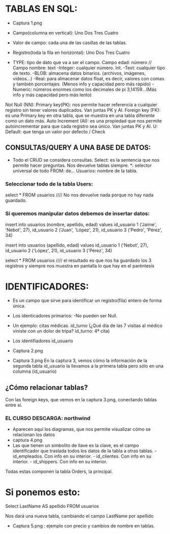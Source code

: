 # TABLAS EN SQL:
- Captura 1.png
- Campo(columna en vertical):             Uno Dos Tres Cuatro

- Valor de campo: cada una de las casillas de las tablas.

- Registro(toda la fila en horizontal): Uno
                                        Dos
                                        Tres
                                        Cuatro

- TYPE: tipo de dato que va a ser el campo. Campo edad: número // Campo nombre: text
    -Integer: cualquier número. Int.
    -Text: cualquier tipo de texto.
    -BLOB: almacena datos binarios. (archivos, imágenes, vídeos...)
    -Real: para almacenar datos float, es decir, valores con comas y también porcentajes. (Menos info y capacidad pero más rápido)
    -Numeric: números enormes como los decimales de pi 3,14159...(Más info y más capacidad pero más lento)


Not Null (NN):
Primary key(PK): nos permite hacer referencia a cualquier registro sin tener valores duplicados. Van juntas PK y AI.
Foreign key (FK):  es una Primary key en otra tabla, que se muestra en una tabla diferente como un dato más.
Auto Increment (AI): es una propiedad que nos permite autoincrementar para que cada registro sea único. Van juntas PK y AI.
U:
Default: que tenga un valor por defecto / Check

## CONSULTAS/QUERY A UNA BASE DE DATOS:
- Todo el CRUD se considera consultas.
Select: es la sentencia que nos permite hacer preguntas. Nos devuelve tablas siempre.
*: selector universal de todo
FROM: de...
Usuarios: nombre de la tabla.

### Seleccionar todo de la tabla Users:
select * FROM usuarios //// No nos devuelve nada porque no hay nada guardado.

### Si queremos manipular datos debemos de insertar datos:
insert into usuarios (nombre, apellido, edad)
values  id_usuario 1 ('Jaime', 'Nebot', 27),
        id_usuario 2 ('Juan', 'López', 21),
        id_usuario 3 ('Pedro', 'Pérez', 34)

insert into usuarios (apellido, edad)
values  id_usuario 1 ('Nebot', 27),
        id_usuario 2 ('López', 21),
        id_usuario 3 ('Pérez', 34)

select * FROM usuarios //// el resultado es que nos ha guardado los 3 registros y siempre nos muestra en pantalla lo que hay en el paréntesis


# IDENTIFICADORES:
- Es un campo que sirve para identificar un registro(fila) entero de forma única.
- Los identicadores primarios:
    -No pueden ser Null.

- Un ejemplo: citas médicas. id_turno (¿Qué día de las 7 visitas al médico viniste con un dolor de tripa? id_turno: 4ª cita) 
- Los identifiadores
id_usuario

- Captura 2.png
- Captura 3.png
En la captura 3, vemos cómo la información de la segunda tabla id_usuario la llevamos a la primera tabla pero sólo en una columna (id_usuario)

## ¿Cómo relacionar tablas?
Con las foreign keys, que vemos en la captura 3.png, conectando tablas entre sí.


### EL CURSO DESCARGA: northwind
- Aparecen aquí los diagramas, que nos permite visualizar cómo se relacionan los datos
- captura 4.png
- Las que tienen un simbolito de llave es la clave, es el campo identificador que traslada todos los datos de la tabla a otras tablas. 
        - id_empleados. Con info en su interior.
        - id_clientes. Con info en su interior.
        - id_shippers. Con info en su interior.

Todas estas componen la tabla Orders, la principal.


# Si ponemos esto:
Select LastName AS apellido FROM usuarios

Nos dará una nueva tabla, cambiando el campo LastName por apellido

- Captura 5.png : ejemplo con precio y cambios de nombre en tablas.

